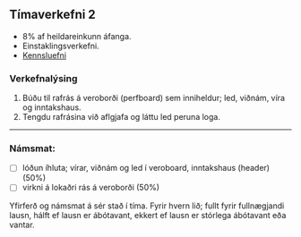 ## Tímaverkefni 2

- 8% af heildareinkunn áfanga.
- Einstaklingsverkefni.
- [Kennsluefni](https://github.com/VESM1VS/afangi/wiki/Lóðun)

### Verkefnalýsing
   1. Búðu til rafrás á veroborði (perfboard) sem inniheldur; led, viðnám, víra og inntakshaus.
   1. Tengdu rafrásina við aflgjafa og láttu led peruna loga.

---

### Námsmat:
- [ ] lóðun íhluta; vírar, viðnám og led í veroboard, inntakshaus (header) (50%)
- [ ] virkni á lokaðri rás á veroborði (50%)

Yfirferð og námsmat á sér stað í tíma. Fyrir hvern lið; fullt fyrir fullnægjandi lausn, hálft ef lausn er ábótavant, ekkert ef lausn er stórlega ábótavant eða vantar.
